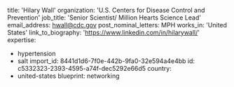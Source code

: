 title: 'Hilary Wall'
organization: 'U.S. Centers for Disease Control and Prevention'
job_title: 'Senior Scientist/ Million Hearts Science Lead'
email_address: hwall@cdc.gov
post_nominal_letters: MPH
works_in: 'United States'
link_to_biography: 'https://www.linkedin.com/in/hilarywall/'
expertise:
  - hypertension
  - salt
import_id: 8441d1d6-7f0e-442b-9fa0-32e594a4e4bb
id: c5332323-2393-4595-a74f-dec5292e66d5
country:
  - united-states
blueprint: networking
